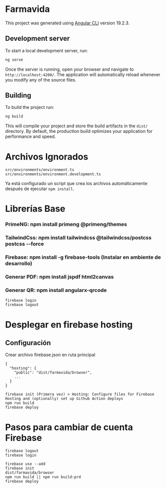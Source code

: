 # Farmavida

This project was generated using [Angular CLI](https://github.com/angular/angular-cli) version 19.2.3.

## Development server

To start a local development server, run:

```bash
ng serve
```

Once the server is running, open your browser and navigate to `http://localhost:4200/`. The application will automatically reload whenever you modify any of the source files.

## Building

To build the project run:

```bash
ng build
```

This will compile your project and store the build artifacts in the `dist/` directory. By default, the production build optimizes your application for performance and speed.

# Archivos Ignorados
```
src/environments/environment.ts
src/environments/environment.development.ts
```

Ya está configurado un script que crea los archivos automáticamente después de ejecutar `npm install`.

# Librerías Base
### PrimeNG: npm install primeng @primeng/themes
### TailwindCss: npm install tailwindcss @tailwindcss/postcss postcss --force
### Firebase: npm install -g firebase-tools (Instalar en ambiente de desarrollo)

### Generar PDF: npm install jspdf html2canvas
### Generar QR: npm install angularx-qrcode

```
firebase login
firebase logout
```
# Desplegar en firebase hosting
## Configuración
Crear archivo firebase.json en ruta principal
```
{
  "hosting": {
    "public": "dist/farmavida/browser",
    ...
  }
}
```

```
firebase init (Primera vez) > Hosting: Configure files for Firebase Hosting and (optionally) set up Github Action deploys
npm run build
firebase deploy
```

# Pasos para cambiar de cuenta Firebase
```
firebase logout
firebase login

firebase use --add
firebase init
dist/farmavida/browser
npm run build || npm run build:prd
firebase deploy
```
